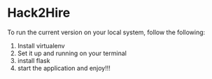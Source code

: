 # Hack2Hire

To run the current version on your local system, follow the following:

1. Install virtualenv
2. Set it up and running on your terminal
3. install flask
4. start the application and enjoy!!!